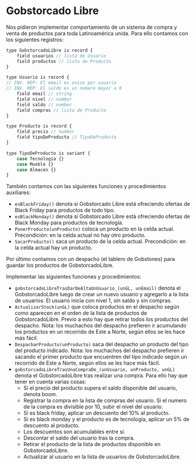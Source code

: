 # Gobstorcado Libre

Nos pidieron implementar comportamiento de un sistema de compra y venta de productos para toda Latinoamérica unida. Para ello contamos con los siguientes registros:

```js
type GobstorcadoLibre is record {
	field usuarios // lista de Usuario
	field productos // lista de Producto
}

type Usuario is record {
// INV. REP: El email es unico por usuario
// INV. REP: El saldo es un numero mayor a 0
	field email // string
	field nivel // number
	field saldo // number
	field compras // lista de Producto
}

type Producto is record {
	field precio // number
	field tipoDeProducto // TipoDeProducto
}

type TipoDeProducto is variant {
	case Tecnologia {}
	case Mueble {}
	case Almacen {}
}
```

También contamos con las siguientes funciones y procedimientos auxiliares:

- `esBlackFriday()` denota si Gobstorcado Libre está ofreciendo ofertas de Black Friday para productos de todo tipo.
- `esBlackMonday()` denota si Gobstorcado Libre está ofreciendo ofertas de Black Monday para productos de tecnología.
- `PonerProducto(unProducto)` coloca un producto en la celda actual. Precondición: en la celda actual no hay otro producto.
- `SacarProducto()` saca un producto de la celda actual. Precondición: en la celda actual hay un producto.

Por último contamos con un despacho (el tablero de Gobstones) para guardar los productos de GobstorcadoLibre.

Implementar las siguientes funciones y procedimientos:

- `gobstorcadoLibreTrasDarDeAltaUnUsuario_(unGL, unEmail)` denota el GobstorcadoLibre luego de crear un nuevo usuario y agregarlo a la lista de usuarios. El usuario inicia con nivel 1, sin saldo y sin compras.
- `ActualizarStock(unGL)` que coloca productos en el despacho según como aparecen en el orden de la lista de productos de GobstorcadoLibre. Previo a esto hay que retirar todos los productos del despacho. Nota: los muchachos del despacho prefieren ir acumulando los productos en un recorrido de Este a Norte, según ellos se les hace más fácil.
- `DespacharProducto(unProducto)` saca del despacho un producto del tipo del producto indicado. Nota: los muchachos del despacho prefieren ir sacando el primer producto que encuentren del tipo indicado según un recorrido de Este a Norte, según ellos se les hace más fácil.
- `gobstorcadoLibreTrasUnaCompraDe_(unUsuario, unProducto, unGL)` denota el GobstorcadoLibre tras realizar una compra. Para ello hay que tener en cuenta varias cosas:
    - Si el precio del producto supera el saldo disponible del usuario, denota boom.
    - Registrar la compra en la lista de compras del usuario. Si el numero de la compra es divisible por 10, subir el nivel del usuario.
    - Si es black friday, aplicar un descuento del 10% al producto.
    - Si es black monday y el producto es de tecnología, aplicar un 5% de descuento al producto.
    - Los descuentos son acumulables entre sí.
    - Descontar el saldo del usuario tras la compra.
    - Retirar el producto de la lista de productos disponible en GobstorcadoLibre.
    - Actualizar al usuario en la lista de usuarios de GobstorcadoLibre.
